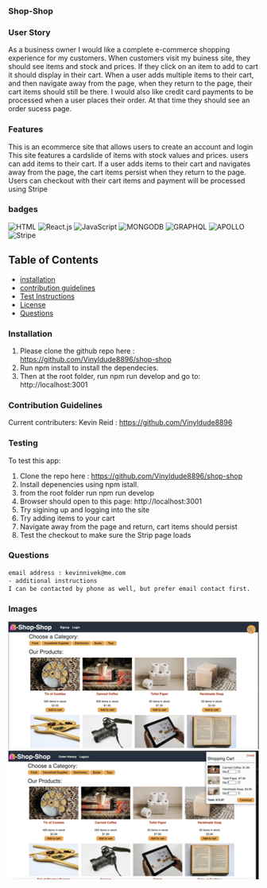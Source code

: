 ### Shop-Shop

### User Story
As a business owner I would like a complete e-commerce shopping experience for my customers. When customers visit my buiness site, they should see items and stock and prices. If they click on an item to add to cart it should display in their cart. When a user adds multiple items to their cart, and then navigate away from the page, when they return to the page, their cart items should still be there. I would also like credit card payments to be processed when a user places their order. At that time they should see an order sucess page.

### Features
This is an ecommerce site that allows users to create an account and login
This site features a cardslide of items with stock values and prices.
users can add items to their cart.
If a user adds items to their cart and navigates away from the page, the cart items persist when they return to the page.
Users can checkout with their cart items and payment will be processed using Stripe


### badges
![HTML](https://img.shields.io/badge/HTML-License-blue)
![React.js](https://img.shields.io/badge/React.js-License-yellowgreen)
![JavaScript](https://img.shields.io/badge/JavaScript-License-lightblue)
![MONGODB](https://img.shields.io/badge/MONGODB-License-lightgrey)
![GRAPHQL](https://img.shields.io/badge/GRAPHQL-License-yellowgreen)
![APOLLO](https://img.shields.io/badge/Apollo-License-lightblue)
![Stripe](https://img.shields.io/badge/Stripe-License-lightblue)

## Table of Contents

- [installation](#installation)
- [contribution guidelines](#contribution)
- [Test Instructions](#testing)
- [License](#license)
- [Questions](#questions)

### Installation
1. Please clone the github repo here :
https://github.com/Vinyldude8896/shop-shop
2. Run npm install to install the dependecies.
3. Then at the root folder, run npm run develop and go to:
http://localhost:3001




### Contribution Guidelines
Current contributers:
Kevin Reid : https://github.com/Vinyldude8896 <br />


### Testing
To test this app:<br />
1. Clone the repo here : https://github.com/Vinyldude8896/shop-shop <br />
2. Install depenencies using npm istall. <br />
3. from the root folder run npm run develop <br />
4. Browser should open to this page: http://localhost:3001 <br />
5. Try sigining up and logging into the site <br />
6. Try adding items to your cart <br />
7. Navigate away from the page and return, cart items should persist <br />
8. Test the checkout to make sure the Strip page loads 

### Questions
    email address : kevinnivek@me.com
    - additional instructions 
    I can be contacted by phone as well, but prefer email contact first.
### Images

<img src=".//shop_shop_2.png" alt="Getting started">
<img src="./shop_shop_1.png" alt="Getting started">

